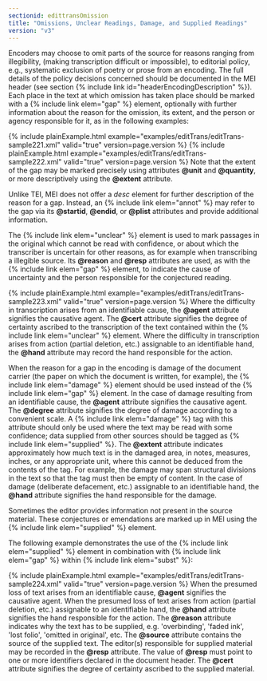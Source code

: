 ```yaml
---
sectionid: edittransOmission
title: "Omissions, Unclear Readings, Damage, and Supplied Readings"
version: "v3"
---
```


Encoders may choose to omit parts of the source for reasons ranging from illegibility,
(making transcription difficult or impossible), to editorial policy, e.g., systematic
exclusion of poetry or prose from an encoding. The full details of the policy decisions
concerned should be documented in the MEI header (see section {% include link id="headerEncodingDescription" %}). Each place in the text at which omission has taken
place should be marked with a {% include link elem="gap" %} element, optionally with further
information about the reason for the omission, its extent, and the person or agency
responsible for it, as in the following examples:

{% include plainExample.html example="examples/editTrans/editTrans-sample221.xml" valid="true" version=page.version %}
{% include plainExample.html example="examples/editTrans/editTrans-sample222.xml" valid="true" version=page.version %}
Note that the extent of the gap may be marked precisely using attributes **@unit**
and **@quantity**, or more descriptively using the **@extent** attribute.

Unlike TEI, MEI does not offer a *desc* element for further description of
the reason for a gap. Instead, an {% include link elem="annot" %} may refer to the gap via its
**@startid**, **@endid**, or **@plist** attributes and provide
additional information.

The {% include link elem="unclear" %} element is used to mark passages in the original which
cannot be read with confidence, or about which the transcriber is uncertain for other
reasons, as for example when transcribing a illegible source. Its **@reason** and
**@resp** attributes are used, as with the {% include link elem="gap" %} element, to
indicate the cause of uncertainty and the person responsible for the conjectured
reading.

{% include plainExample.html example="examples/editTrans/editTrans-sample223.xml" valid="true" version=page.version %}
Where the difficulty in transcription arises from an identifiable cause, the
**@agent** attribute signifies the causative agent. The **@cert** attribute
signifies the degree of certainty ascribed to the transcription of the text contained
within
the {% include link elem="unclear" %} element. Where the difficulty in transcription arises from
action (partial deletion, etc.) assignable to an identifiable hand, the **@hand**
attribute may record the hand responsible for the action.

When the reason for a gap in the encoding is damage of the document carrier (the paper
on
which the document is written, for example), the {% include link elem="damage" %} element should
be used instead of the {% include link elem="gap" %} element. In the case of damage resulting
from an identifiable cause, the **@agent** attribute signifies the causative agent.
The **@degree** attribute signifies the degree of damage according to a convenient
scale. A {% include link elem="damage" %} tag with this attribute should only be used where the
text may be read with some confidence; data supplied from other sources should be
tagged as
{% include link elem="supplied" %}. The **@extent** attribute indicates approximately
how much text is in the damaged area, in notes, measures, inches, or any appropriate
unit,
where this cannot be deduced from the contents of the tag. For example, the damage
may span
structural divisions in the text so that the tag must then be empty of content. In
the case
of damage (deliberate defacement, etc.) assignable to an identifiable hand, the
**@hand** attribute signifies the hand responsible for the damage.

Sometimes the editor provides information not present in the source material. These
conjectures or emendations are marked up in MEI using the {% include link elem="supplied" %}
element.

The following example demonstrates the use of the {% include link elem="supplied" %} element in
combination with {% include link elem="gap" %} within {% include link elem="subst" %}:

{% include plainExample.html example="examples/editTrans/editTrans-sample224.xml" valid="true" version=page.version %}
When the presumed loss of text arises from an identifiable cause, **@agent**
signifies the causative agent. When the presumed loss of text arises from action (partial
deletion, etc.) assignable to an identifiable hand, the **@hand** attribute signifies
the hand responsible for the action. The **@reason** attribute indicates why the text
has to be supplied, e.g. 'overbinding', 'faded ink', 'lost folio', 'omitted in original',
etc. The **@source** attribute contains the source of the supplied text. The editor(s)
responsible for supplied material may be recorded in the **@resp** attribute. The
value of **@resp** must point to one or more identifiers declared in the document
header. The **@cert** attribute signifies the degree of certainty ascribed to the
supplied material.


